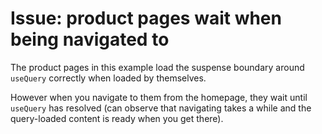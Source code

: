 # Issue: product pages wait when being navigated to

The product pages in this example load the suspense boundary around `useQuery` correctly when loaded by themselves.

However when you navigate to them from the homepage, they wait until `useQuery` has resolved (can observe that navigating takes a while and the query-loaded content is ready when you get there).
